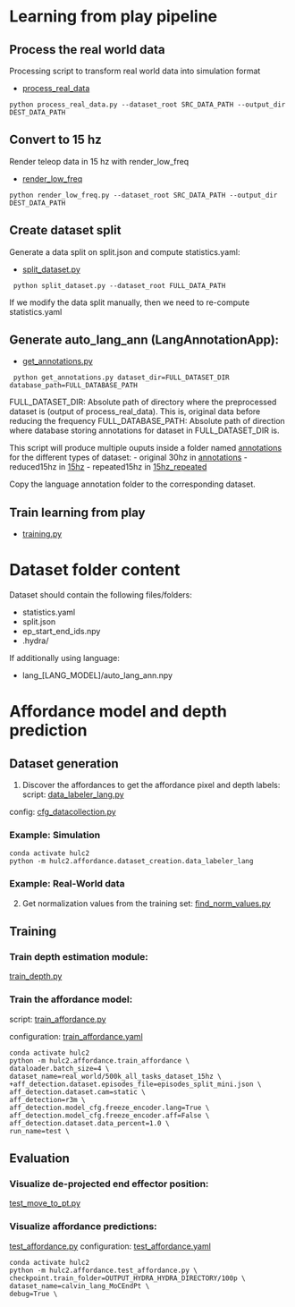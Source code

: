 # Learning from play pipeline
## Process the real world data
Processing script to transform real world data into simulation format
- [process_real_data](../hulc2/utils/preprocess_real_data.py)
```
python process_real_data.py --dataset_root SRC_DATA_PATH --output_dir DEST_DATA_PATH
```

## Convert to 15 hz
Render teleop data in 15 hz with render_low_freq
- [render_low_freq](../hulc2/utils/render_low_freq.py)

```
python render_low_freq.py --dataset_root SRC_DATA_PATH --output_dir DEST_DATA_PATH
```

## Create dataset split
Generate a data split on split.json and compute statistics.yaml:
- [split_dataset.py](../hulc2/utils/split_dataset.py)

```
 python split_dataset.py --dataset_root FULL_DATA_PATH
```

If we modify the data split manually, then we need to re-compute statistics.yaml

## Generate auto_lang_ann (LangAnnotationApp):
- [get_annotations.py](../hulc2/scripts/get_annotations.py)

```
 python get_annotations.py dataset_dir=FULL_DATASET_DIR database_path=FULL_DATABASE_PATH
```

FULL_DATASET_DIR: Absolute path of directory where the preprocessed dataset is (output of process_real_data). This is, original data before reducing the frequency
FULL_DATABASE_PATH: Absolute path of direction where database storing annotations for dataset in FULL_DATASET_DIR is.

This script will produce multiple ouputs inside a folder named [annotations](../../LanguageAnnotationApp/annotations/) for the different types of dataset:
    - original 30hz in [annotations](../../LanguageAnnotationApp/annotations/)
    - reduced15hz in [15hz](../../LanguageAnnotationApp/annotations/15hz)
    - repeated15hz in [15hz_repeated](../../LanguageAnnotationApp/annotations/15hz_repeated/)

Copy the language annotation folder to the corresponding dataset.

## Train learning from play
- [training.py](../hulc2/training.py)

# Dataset folder content
Dataset should contain the following files/folders:
- statistics.yaml
- split.json
- ep_start_end_ids.npy
- .hydra/

If additionally using language:
- lang_[LANG_MODEL]/auto_lang_ann.npy


#  Affordance model and depth prediction
## Dataset generation

1. Discover the affordances to get the affordance pixel and depth labels:
script:
[data_labeler_lang.py](../hulc2/affordance/dataset_creation/data_labeler_lang.py)

config:
[cfg_datacollection.py](../conf/affordance/cfg_datacollection.yaml)

### Example: Simulation

```
conda activate hulc2
python -m hulc2.affordance.dataset_creation.data_labeler_lang
```

### Example: Real-World data


2. Get normalization values from the training set:
[find_norm_values.py](../hulc2/affordance/dataset_creation/find_norm_values.py)

## Training

### Train depth estimation module:
[train_depth.py](../hulc2/affordance/train_depth.py)

### Train the affordance model:
script:
[train_affordance.py](../hulc2/affordance/train_affordance.py)

configuration:
[train_affordance.yaml](../conf/affordance/train_affordance.yaml)

```
conda activate hulc2
python -m hulc2.affordance.train_affordance \
dataloader.batch_size=4 \
dataset_name=real_world/500k_all_tasks_dataset_15hz \
+aff_detection.dataset.episodes_file=episodes_split_mini.json \
aff_detection.dataset.cam=static \
aff_detection=r3m \
aff_detection.model_cfg.freeze_encoder.lang=True \
aff_detection.model_cfg.freeze_encoder.aff=False \
aff_detection.dataset.data_percent=1.0 \
run_name=test \
```

## Evaluation
### Visualize de-projected end effector position:
[test_move_to_pt.py](../hulc2/affordance/test_move_to_pt.py)

### Visualize affordance predictions:
[test_affordance.py](../hulc2/affordance/test_affordance.py)
configuration:
[test_affordance.yaml](../conf/affordance/test_affordance.yaml)

```
conda activate hulc2
python -m hulc2.affordance.test_affordance.py \
checkpoint.train_folder=OUTPUT_HYDRA_HYDRA_DIRECTORY/100p \
dataset_name=calvin_lang_MoCEndPt \
debug=True \
```
